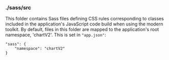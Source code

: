 ### ./sass/src

This folder contains Sass files defining CSS rules corresponding to classes
included in the application's JavaScript code build when using the modern toolkit.
By default, files in this folder are mapped to the application's root namespace, 'chartV2'.
This is set in `"app.json"`:

    "sass": {
        "namespace": "chartV2"
    }